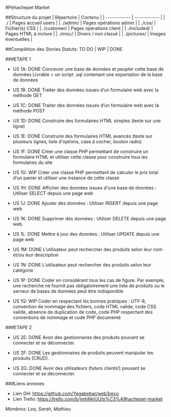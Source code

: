 #Péhachepet Market

##Structure du projet
| Répertoire  | Contenu  |
| ------------ | ------------ |
| ./  | Pages accueil users  |
| ./admin/  | Pages opérations admin  |
| ./css/  | Fichier(s) CSS |
| ./customer/  | Pages opérations client  |
| ./included/  | Pages HTML à inclure  |
| ./misc/  | Divers / non classé  |
| ./pictures/  | Images éventuelles  |


##Complétion des Stories
Statuts: TO DO | WIP | DONE

###ETAPE 1

- US 1A: DONE
Concevoir une base de données et peupler cette base de données Livrable = un script .sql contenant une exportation de la base de données

- US 1B: DONE
Traiter des données issues d’un formulaire web avec la méthode GET

- US 1C: DONE
Traiter des données issues d’un formulaire web avec la méthode POST

- US 1D: DONE
Construire des formulaires HTML simples (texte sur une ligne)

- US 1E: DONE
Construire des formulaires HTML avancés (texte sur plusieurs lignes, liste d'options, case à cocher, bouton radio)

- US 1F: DONE
Créer une classe PHP permettant de construire un formulaire HTML et utiliser cette classe pour construire tous les formulaires du site

- US 1G: WIP
Créer une classe PHP permettant de calculer le prix total d’un panier et utiliser une instance de cette classe

- US 1H: DONE
Afficher des données issues d'une base de données : Utiliser SELECT depuis une page web

- US 1J: DONE 
Ajouter des données : Utiliser INSERT depuis une page web

- US 1K: DONE
Supprimer des données : Utiliser DELETE depuis une page web

- US 1L: DONE
Mettre à jour des données : Utiliser UPDATE depuis une page web

- US 1M: DONE
L’utilisateur peut rechercher des produits selon leur nom et/ou leur description

- US 1N: DONE
L’utilisateur peut rechercher des produits selon leur catégorie

- US 1P: DONE
Coder en considérant tous les cas de figure. Par exemple, une recherche ne fournit pas obligatoirement une liste de produits ou le serveur de bases de données peut être indisponible

- US 1Q: WIP
Coder en respectant les bonnes pratiques : UTF-8, convention de nommage des fichiers, code HTML valide, code CSS valide, absence de duplication de code, code PHP respectant des conventions de nommage et code PHP documenté

###ETAPE 2

- US 2E: DONE 
Avoir des gestionnaires des produits pouvant se connecter et se déconnecter.

- US 2F: DONE
Les gestionnaires de produits peuvent manipuler les produits (CRUD).

- US 2G: DONE
Avoir des utilisateurs (futurs clients!) pouvant se connecter et se déconnecter.

###Liens annexes

- Lien GH: https://github.com/Yegabebar/web3reco
- Lien Trello: https://trello.com/b/jmhNkiUU/p%C3%A9hachepet-market

*Membres: Lea, Sarah, Mathieu*